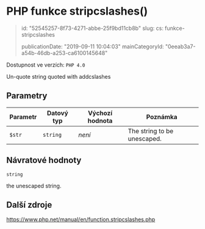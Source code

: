 PHP funkce stripcslashes()
==========================

> id: "52545257-8f73-4271-abbe-25f9bd11cb8b"
> slug:
> 	cs: funkce-stripcslashes
>
> publicationDate: "2019-09-11 10:04:03"
> mainCategoryId: "0eeab3a7-a54b-46db-a253-ca6100145648"

Dostupnost ve verzích: `PHP 4.0`

Un-quote string quoted with <function>addcslashes</function>


Parametry
--------------

| Parametr | Datový typ | Výchozí hodnota | Poznámka |
|-----|-----|-----|-----|
| `$str` | `string` | *není* | The string to be unescaped. |


Návratové hodnoty
----------------

`string`

the unescaped string.

Další zdroje
------------

https://www.php.net/manual/en/function.stripcslashes.php
